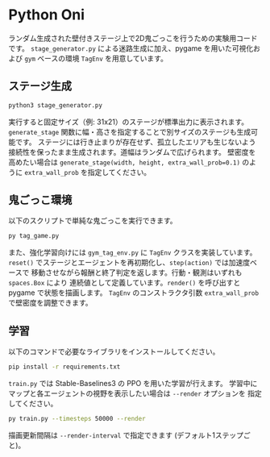# Python Oni

ランダム生成された壁付きステージ上で2D鬼ごっこを行うための実験用コードです。
`stage_generator.py` による迷路生成に加え、pygame を用いた可視化および `gym`
ベースの環境 `TagEnv` を用意しています。

## ステージ生成

```bash
python3 stage_generator.py
```

実行すると固定サイズ（例: 31x21）のステージが標準出力に表示されます。
`generate_stage` 関数に幅・高さを指定することで別サイズのステージも生成可能です。
ステージには行き止まりが存在せず、孤立したエリアも生じないよう接続性を保ったまま生成されます。道幅はランダムで広げられます。
壁密度を高めたい場合は `generate_stage(width, height, extra_wall_prob=0.1)` のように
`extra_wall_prob` を指定してください。

## 鬼ごっこ環境

以下のスクリプトで単純な鬼ごっこを実行できます。

```bash
py tag_game.py
```

また、強化学習向けには `gym_tag_env.py` に `TagEnv` クラスを実装しています。
`reset()` でステージとエージェントを再初期化し、`step(action)` では加速度ベースで
移動させながら報酬と終了判定を返します。行動・観測はいずれも `spaces.Box` により
連続値として定義しています。`render()` を呼び出すと pygame で状態を描画します。
`TagEnv` のコンストラクタ引数 `extra_wall_prob` で壁密度を調整できます。

## 学習

以下のコマンドで必要なライブラリをインストールしてください。

```bash
pip install -r requirements.txt
```

`train.py` では Stable-Baselines3 の PPO を用いた学習が行えます。
学習中にマップと各エージェントの視野を表示したい場合は `--render` オプションを
指定してください。

```bash
py train.py --timesteps 50000 --render
```

描画更新間隔は `--render-interval` で指定できます (デフォルト1ステップごと)。
